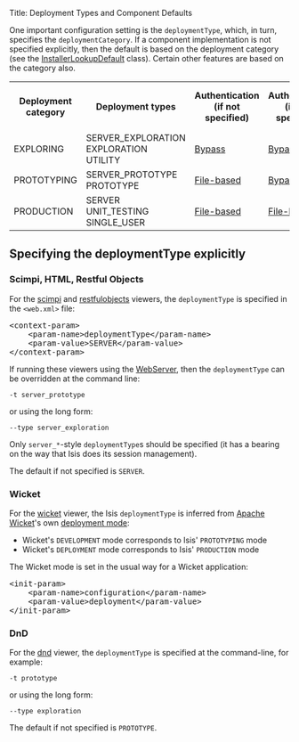 Title: Deployment Types and Component Defaults

One important configuration setting is the `deploymentType`, which, in turn, specifies the `deploymentCategory`.  If a component implementation is not specified explicitly, then the default is based on the deployment category (see the [InstallerLookupDefault](https://raw.github.com/apache/isis/master/core/runtime/src/main/java/org/apache/isis/core/runtime/installers/InstallerLookupDefault.java) class). Certain other features are based on the category also.

<table>
<tr>
<th>Deployment category</th>
<th>Deployment types</th>
<th>Authentication<br/>(if not specified)</th>
<th>Authorization<br/>(if not specified)</th>
<th>Object store<br/>(if not specified)</th>
<th>Profile store<br/>(if not specified)</th>
<th>@Exploration actions</th>
<th>@Prototype actions</th>
</tr>
<tr>
    <td>EXPLORING</td>
    <td>SERVER_EXPLORATION<br/>
EXPLORATION<br/>
UTILITY</td>
    <td><a href="bypass-security.html">Bypass</a></td>
    <td><a href="bypass-security.html">Bypass</a></td>
    <td><a href="inmemory-objectstore.html">In-memory</a></td>
    <td><a href="inmemory-profilestore.html">In-memory</a></td>
    <td>Visible</td>
    <td>Not visible</td>
    </tr>
<tr>
    <td>PROTOTYPING</td>
    <td>SERVER_PROTOTYPE<br/>
PROTOTYPE</td>
    <td><a href="../components/security/file/about.html">File-based</a></td>
    <td><a href="bypass-security.html">Bypass</a></td>
    <td><a href="inmemory-objectstore.html">In-memory</a></td>
    <td><a href="inmemory-profilestore.html">In-memory</a></td>
    <td>Not visible</td>
    <td>Visible</td>
</tr>
<tr>
    <td>PRODUCTION</td>
    <td>SERVER<br/>
UNIT_TESTING<br/>
SINGLE_USER</td>
    <td><a href="../components/security/file/about.html">File-based</a></td>
    <td><a href="../components/security/file/about.html">File-based</a></td>
    <td><a href="../components/objectstore/xml/about.html">XML</a></td>
    <td><a href="../components/profilestore/xml/about.html">XML</a></td>
    <td>Not visible</td>
    <td>Not visible</td>
</tr>
</table>

## Specifying the deploymentType explicitly

### Scimpi, HTML, Restful Objects

For the [scimpi](../components/viewers/scimpi/about.html) and [restfulobjects](../components/viewers/restfulobjects/about.html) viewers, the `deploymentType` is specified in the `<web.xml>` file:

<pre>
&lt;context-param&gt;
    &lt;param-name&gt;deploymentType&lt;/param-name&gt;
    &lt;param-value&gt;SERVER&lt;/param-value&gt;
&lt;/context-param&gt;
</pre>


If running these viewers using the [WebServer](https://raw.github.com/apache/isis/master/core/webserver/src/main/java/org/apache/isis/core/webserver/WebServer.java), then the `deploymentType` can be overridden at the command line:

    -t server_prototype

or using the long form:

    --type server_exploration

Only `server_*`-style `deploymentType`s should be specified (it has a bearing on the way that Isis does its session management).

The default if not specified is `SERVER`.

### Wicket

For the [wicket](../components/viewers/wicket/about.html) viewer, the Isis `deploymentType` is inferred from [Apache Wicket](http://wicket.apache.org)'s own [deployment mode](https://cwiki.apache.org/WICKET/faqs.html#FAQs-Deployment):

* Wicket's `DEVELOPMENT` mode corresponds to Isis' `PROTOTYPING` mode
* Wicket's `DEPLOYMENT` mode corresponds to Isis' `PRODUCTION` mode

The Wicket mode is set in the usual way for a Wicket application:

<pre>
&lt;init-param&gt;
    &lt;param-name&gt;configuration&lt;/param-name&gt;
    &lt;param-value&gt;deployment&lt;/param-value&gt;
&lt;/init-param&gt;
</pre>

### DnD

For the [dnd](../components/viewers/dnd/about.html) viewer, the `deploymentType` is specified at the command-line, for example:

    -t prototype

or using the long form:

    --type exploration

The default if not specified is `PROTOTYPE`.

